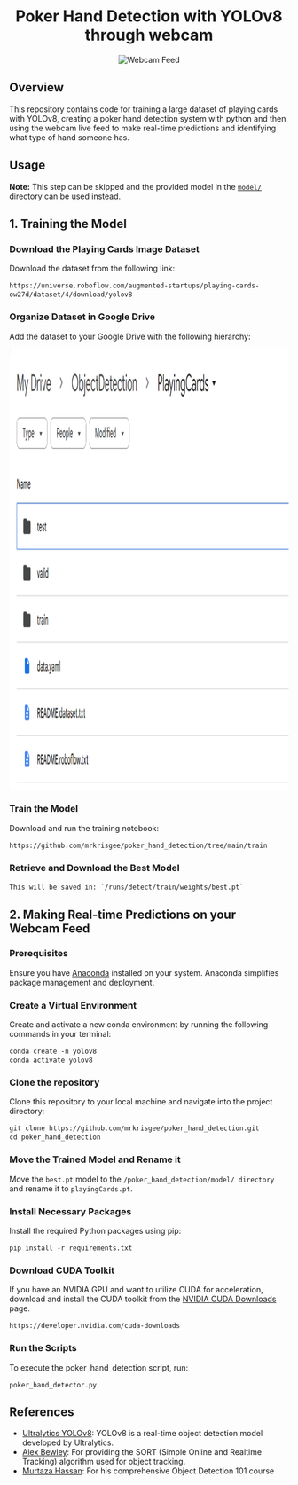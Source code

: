 <h1 align="center">Poker Hand Detection with YOLOv8 through webcam</h1>

<p align="center">
  <img src="https://github.com/mrkrisgee/poker_hand_detection/blob/main/gifs/poker_hand_example.gif" alt="Webcam Feed">
</p>

## Overview

This repository contains code for training a large dataset of playing cards with YOLOv8, creating a poker hand detection system with python and then using the webcam live feed to make real-time predictions and identifying what type of hand someone has.

## Usage

**Note:** This step can be skipped and the provided model in the [`model/`](https://github.com/mrkrisgee/poker_hand_detection/tree/main/model) directory can be used instead.

## 1. Training the Model

### Download the Playing Cards Image Dataset

Download the dataset from the following link:

```
https://universe.roboflow.com/augmented-startups/playing-cards-ow27d/dataset/4/download/yolov8
```

### Organize Dataset in Google Drive

Add the dataset to your Google Drive with the following hierarchy:

<img src="https://github.com/mrkrisgee/poker_hand_detection/blob/main/extras/gDrive_hierarchy.png" width="1346/6" height="794/6">

### Train the Model

Download and run the training notebook:

```
https://github.com/mrkrisgee/poker_hand_detection/tree/main/train
```

### Retrieve and Download the Best Model

```
This will be saved in: `/runs/detect/train/weights/best.pt`
```

## 2. Making Real-time Predictions on your Webcam Feed

### Prerequisites

Ensure you have [Anaconda](https://www.anaconda.com/) installed on your system. Anaconda simplifies package management and deployment.

### Create a Virtual Environment

Create and activate a new conda environment by running the following commands in your terminal:

```
conda create -n yolov8
conda activate yolov8
```

### Clone the repository

Clone this repository to your local machine and navigate into the project directory:

```
git clone https://github.com/mrkrisgee/poker_hand_detection.git
cd poker_hand_detection
```

### Move the Trained Model and Rename it

Move the `best.pt` model to the `/poker_hand_detection/model/ directory` and rename it to `playingCards.pt`.

### Install Necessary Packages

Install the required Python packages using pip:

```
pip install -r requirements.txt
```

### Download CUDA Toolkit

If you have an NVIDIA GPU and want to utilize CUDA for acceleration, download and install the CUDA toolkit from the [NVIDIA CUDA Downloads](https://developer.nvidia.com/cuda-downloads) page.

```
https://developer.nvidia.com/cuda-downloads
```

### Run the Scripts

To execute the poker_hand_detection script, run:

```
poker_hand_detector.py
```

## References

- [Ultralytics YOLOv8](https://github.com/ultralytics/ultralytics): YOLOv8 is a real-time object detection model developed by Ultralytics.
- [Alex Bewley](https://github.com/abewley/sort): For providing the SORT (Simple Online and Realtime Tracking) algorithm used for object tracking.
- [Murtaza Hassan](https://github.com/murtazahassan): For his comprehensive Object Detection 101 course
